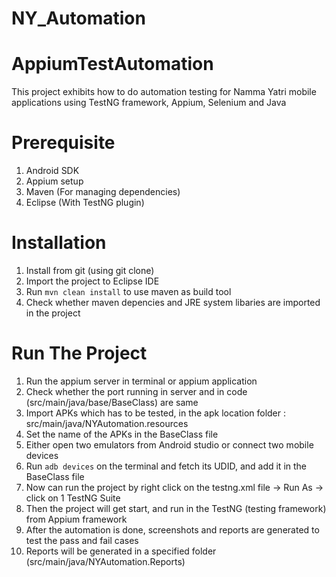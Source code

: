 # NY_Automation

AppiumTestAutomation
====================

This project exhibits how to do automation testing for Namma Yatri mobile applications using TestNG framework, Appium, Selenium and Java

Prerequisite
=====================
1. Android SDK
2. Appium setup
3. Maven (For managing dependencies)
4. Eclipse (With TestNG plugin)

Installation
=====================
1. Install from git (using git clone)
2. Import the project to Eclipse IDE
3. Run `mvn clean install` to use maven as build tool
4. Check whether maven depencies and JRE system libaries are imported in the project

Run The Project
=====================
1. Run the appium server in terminal or appium application
2. Check whether the port running in server and in code (src/main/java/base/BaseClass) are same
3. Import APKs which has to be tested, in the apk location folder : src/main/java/NYAutomation.resources
4. Set the name of the APKs in the BaseClass file
5. Either open two emulators from Android studio or connect two mobile devices
6. Run `adb devices` on the terminal and fetch its UDID, and add it in the BaseClass file
7. Now can run the project by right click on the testng.xml file -> Run As -> click on 1 TestNG Suite
8. Then the project will get start, and run in the TestNG (testing framework) from Appium framework
9. After the automation is done, screenshots and reports are generated to test the pass and fail cases
10. Reports will be generated in a specified folder (src/main/java/NYAutomation.Reports)

